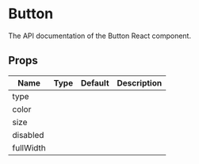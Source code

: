 # Button

The API documentation of the Button React component.

## Props

<table>
  <thead>
    <tr>
      <th>Name</th>
      <th>Type</th>
      <th>Default</th>
      <th>Description</th>
    </tr>
  </thead>
  <tbody>
    <tr>
      <td>type</td>
      <td></td>
      <td></td>
      <td></td>
    </tr>
    <tr>
      <td>color</td>
      <td></td>
      <td></td>
      <td></td>
    </tr>
    <tr>
      <td>size</td>
      <td></td>
      <td></td>
      <td></td>
    </tr>
    <tr>
      <td>disabled</td>
      <td></td>
      <td></td>
      <td></td>
    </tr>
    <tr>
      <td>fullWidth</td>
      <td></td>
      <td></td>
      <td></td>
    </tr>
  </tbody>
</table>
